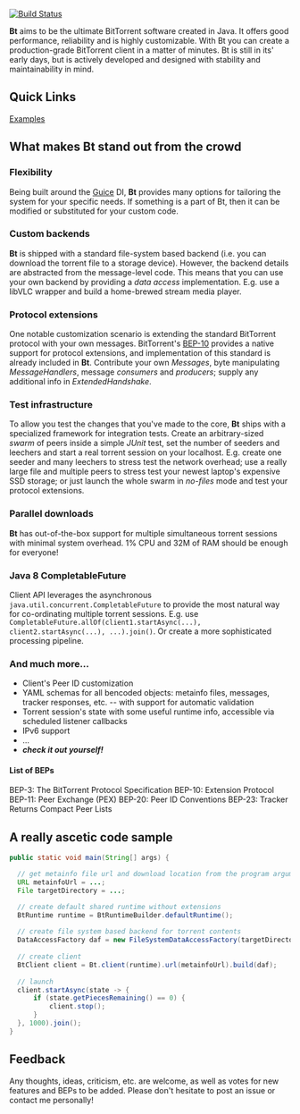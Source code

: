 [![Build Status](https://travis-ci.org/atomashpolskiy/bt.svg?branch=master)](https://travis-ci.org/atomashpolskiy/bt)

**Bt** aims to be the ultimate BitTorrent software created in Java. It offers good performance, reliability and is highly customizable. With Bt you can create a production-grade BitTorrent client in a matter of minutes. Bt is still in its' early days, but is actively developed and designed with stability and maintainability in mind.

## Quick Links

[Examples](https://github.com/atomashpolskiy/bt/tree/master/examples)

## What makes Bt stand out from the crowd

### Flexibility

Being built around the [Guice](https://github.com/google/guice) DI, **Bt** provides many options for tailoring the system for your specific needs. If something is a part of Bt, then it can be modified or substituted for your custom code.

### Custom backends

**Bt** is shipped with a standard file-system based backend (i.e. you can download the torrent file to a storage device). However, the backend details are abstracted from the message-level code. This means that you can use your own backend by providing a _data access_ implementation. E.g. use a libVLC wrapper and build a home-brewed stream media player.

### Protocol extensions

One notable customization scenario is extending the standard BitTorrent protocol with your own messages. BitTorrent's [BEP-10](http://www.bittorrent.org/beps/bep_0010.html) provides a native support for protocol extensions, and implementation of this standard is already included in **Bt**. Contribute your own _Messages_, byte manipulating _MessageHandlers_, message _consumers_ and _producers_; supply any additional info in _ExtendedHandshake_.

### Test infrastructure

To allow you test the changes that you've made to the core, **Bt** ships with a specialized framework for integration tests. Create an arbitrary-sized _swarm_ of peers inside a simple _JUnit_ test, set the number of seeders and leechers and start a real torrent session on your localhost. E.g. create one seeder and many leechers to stress test the network overhead; use a really large file and multiple peers to stress test your newest laptop's expensive SSD storage; or just launch the whole swarm in _no-files_ mode and test your protocol extensions.

### Parallel downloads

**Bt** has out-of-the-box support for multiple simultaneous torrent sessions with minimal system overhead. 1% CPU and 32M of RAM should be enough for everyone!

### Java 8 CompletableFuture

Client API leverages the asynchronous `java.util.concurrent.CompletableFuture` to provide the most natural way for co-ordinating multiple torrent sessions. E.g. use `CompletableFuture.allOf(client1.startAsync(...), client2.startAsync(...), ...).join()`. Or create a more sophisticated processing pipeline.

### And much more...

* Client's Peer ID customization
* YAML schemas for all bencoded objects: metainfo files, messages, tracker responses, etc. -- with support for automatic validation
* Torrent session's state with some useful runtime info, accessible via scheduled listener callbacks
* IPv6 support
* ...
* _**check it out yourself!**_

#### List of BEPs

BEP-3: The BitTorrent Protocol Specification
BEP-10: Extension Protocol
BEP-11: Peer Exchange (PEX)
BEP-20: Peer ID Conventions
BEP-23: Tracker Returns Compact Peer Lists

## A really ascetic code sample

```java
public static void main(String[] args) {

  // get metainfo file url and download location from the program arguments
  URL metainfoUrl = ...;
  File targetDirectory = ...;

  // create default shared runtime without extensions
  BtRuntime runtime = BtRuntimeBuilder.defaultRuntime();
  
  // create file system based backend for torrent contents
  DataAccessFactory daf = new FileSystemDataAccessFactory(targetDirectory);
  
  // create client
  BtClient client = Bt.client(runtime).url(metainfoUrl).build(daf);
  
  // launch
  client.startAsync(state -> {
      if (state.getPiecesRemaining() == 0) {
          client.stop();
      }
  }, 1000).join();
}
```

## Feedback

Any thoughts, ideas, criticism, etc. are welcome, as well as votes for new features and BEPs to be added. Please don't hesitate to post an issue or contact me personally!
